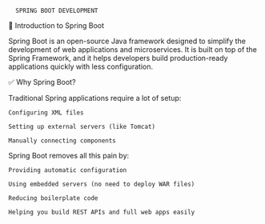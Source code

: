       SPRING BOOT DEVELOPMENT 

🌱 Introduction to Spring Boot

Spring Boot is an open-source Java framework designed to simplify the development of web applications and microservices. It is built on top of the Spring Framework, and it helps developers build production-ready applications quickly with less configuration.

✅ Why Spring Boot?

Traditional Spring applications require a lot of setup:

    Configuring XML files

    Setting up external servers (like Tomcat)

    Manually connecting components

Spring Boot removes all this pain by:

    Providing automatic configuration

    Using embedded servers (no need to deploy WAR files)

    Reducing boilerplate code

    Helping you build REST APIs and full web apps easily
